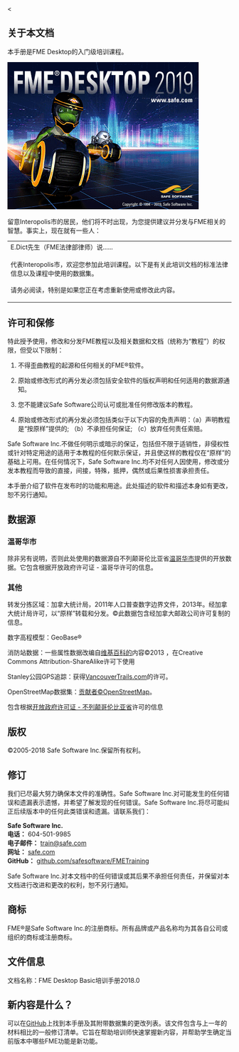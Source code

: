 <  <div id="readme" class="readme blob instapaper_body">
    <article class="markdown-body entry-content" itemprop="text"><h1><a id="user-content-about-this-document" class="anchor" aria-hidden="true" href="https://github.com/safesoftware/FMETraining/blob/Desktop-Basic-2018/DesktopBasic0Introduction/0.00.CourseIntroduction.md#about-this-document"></a><font style="vertical-align: inherit;"><font style="vertical-align: inherit;">关于本文档</font></font></h1>
<p><font style="vertical-align: inherit;"><font style="vertical-align: inherit;">本手册是FME Desktop的入门级培训课程。</font></font></p>
<p><a target="_blank" href="https://github.com/safesoftware/FMETraining/blob/Desktop-Basic-2018/DesktopBasic0Introduction/Images/Img0.0.FMEAboutScreen.png"><img src="./Images/Img0.0.FMEAboutScreen.png" alt="" style="max-width:100%;"></a></p>
<p><font style="vertical-align: inherit;"><font style="vertical-align: inherit;">留意Interopolis市的居民，他们将不时出现，为您提供建议并分发与FME相关的智慧。</font><font style="vertical-align: inherit;">事实上，现在就有一些人：</font></font></p>

<table>
<tbody><tr>
<td>
<i></i><font style="vertical-align: inherit;"><font style="vertical-align: inherit;">
E.Dict先生（FME法律部律师）说......
</font></font></td>
</tr>
<tr>
<td><font style="vertical-align: inherit;"><font style="vertical-align: inherit;">

代表Interopolis市，欢迎您参加此培训课程。</font><font style="vertical-align: inherit;">以下是有关此培训文档的标准法律信息以及课程中使用的数据集。
</font></font><br><br><font style="vertical-align: inherit;"><font style="vertical-align: inherit;">请务必阅读，特别是如果您正在考虑重新使用或修改此内容。

</font></font></td>
</tr>
</tbody></table>
<h2><a id="user-content-licensing-and-warranty" class="anchor" aria-hidden="true" href="https://github.com/safesoftware/FMETraining/blob/Desktop-Basic-2018/DesktopBasic0Introduction/0.00.CourseIntroduction.md#licensing-and-warranty"></a><font style="vertical-align: inherit;"><font style="vertical-align: inherit;">许可和保修</font></font></h2>
<p><font style="vertical-align: inherit;"><font style="vertical-align: inherit;">特此授予使用，修改和分发FME教程以及相关数据和文档（统称为“教程”）的权限，但受以下限制：</font></font></p>
<ol>
<li>
<p><font style="vertical-align: inherit;"><font style="vertical-align: inherit;">不得歪曲教程的起源和任何相关的FME®软件。</font></font></p>
</li>
<li>
<p><font style="vertical-align: inherit;"><font style="vertical-align: inherit;">原始或修改形式的再分发必须包括安全软件的版权声明和任何适用的数据源通知。</font></font></p>
</li>
<li>
<p><font style="vertical-align: inherit;"><font style="vertical-align: inherit;">您不能建议Safe Software公司认可或批准任何修改版本的教程。</font></font></p>
</li>
<li>
<p><font style="vertical-align: inherit;"><font style="vertical-align: inherit;">原始或修改形式的再分发必须包括类似于以下内容的免责声明：（a）声明教程是“按原样”提供的; </font><font style="vertical-align: inherit;">（b）不承担任何保证; </font><font style="vertical-align: inherit;">（c）放弃任何责任索赔。</font></font></p>
</li>
</ol>
<p><font style="vertical-align: inherit;"><font style="vertical-align: inherit;">Safe Software Inc.不做任何明示或暗示的保证，包括但不限于适销性，非侵权性或针对特定用途的适用于本教程的任何默示保证，并且使这样的教程仅在“原样”的基础上可用。</font><font style="vertical-align: inherit;">在任何情况下，Safe Software Inc.均不对任何人因使用，修改或分发本教程而导致的直接，间接，特殊，抵押，偶然或后果性损害承担责任。</font></font></p>
<p><font style="vertical-align: inherit;"><font style="vertical-align: inherit;">本手册介绍了软件在发布时的功能和用途。</font><font style="vertical-align: inherit;">此处描述的软件和描述本身如有更改，恕不另行通知。</font></font></p>
<h2><a id="user-content-data-sources" class="anchor" aria-hidden="true" href="https://github.com/safesoftware/FMETraining/blob/Desktop-Basic-2018/DesktopBasic0Introduction/0.00.CourseIntroduction.md#data-sources"></a><font style="vertical-align: inherit;"><font style="vertical-align: inherit;">数据源</font></font></h2>
<h3><a id="user-content-city-of-vancouver" class="anchor" aria-hidden="true" href="https://github.com/safesoftware/FMETraining/blob/Desktop-Basic-2018/DesktopBasic0Introduction/0.00.CourseIntroduction.md#city-of-vancouver"></a><font style="vertical-align: inherit;"><font style="vertical-align: inherit;">温哥华市</font></font></h3>
<p><font style="vertical-align: inherit;"><font style="vertical-align: inherit;">除非另有说明，否则此处使用的数据源自</font><font style="vertical-align: inherit;">不列颠哥伦比亚省</font></font><a href="http://data.vancouver.ca/" title="温哥华市，开放数据" rel="nofollow"><font style="vertical-align: inherit;"><font style="vertical-align: inherit;">温哥华市</font></font></a><font style="vertical-align: inherit;"><font style="vertical-align: inherit;">提供的开放数据</font><font style="vertical-align: inherit;">。</font><font style="vertical-align: inherit;">它包含根据开放政府许可证 - 温哥华许可的信息。</font></font></p>
<h3><a id="user-content-others" class="anchor" aria-hidden="true" href="https://github.com/safesoftware/FMETraining/blob/Desktop-Basic-2018/DesktopBasic0Introduction/0.00.CourseIntroduction.md#others"></a><font style="vertical-align: inherit;"><font style="vertical-align: inherit;">其他</font></font></h3>
<p><font style="vertical-align: inherit;"><font style="vertical-align: inherit;">转发分拣区域：加拿大统计局，2011年人口普查数字边界文件，2013年。经加拿大统计局许可，以“原样”转载和分发。</font><font style="vertical-align: inherit;">©此数据包含经加拿大邮政公司许可复制的信息。</font></font></p>
<p><font style="vertical-align: inherit;"><font style="vertical-align: inherit;">数字高程模型：GeoBase®</font></font></p>
<p><font style="vertical-align: inherit;"><font style="vertical-align: inherit;">消防站数据：一些属性数据改编自</font></font><a href="https://en.wikipedia.org/wiki/Vancouver_Fire_and_Rescue_Services" rel="nofollow"><font style="vertical-align: inherit;"><font style="vertical-align: inherit;">维基百科的</font></font></a><font style="vertical-align: inherit;"><font style="vertical-align: inherit;">内容©2013 </font><font style="vertical-align: inherit;">，在Creative Commons Attribution-ShareAlike许可下使用</font></font></p>
<p><font style="vertical-align: inherit;"><font style="vertical-align: inherit;">Stanley公园GPS追踪：获得</font></font><a href="http://www.vancouvertrails.com/trails/stanley-park/" rel="nofollow"><font style="vertical-align: inherit;"><font style="vertical-align: inherit;">VancouverTrails.com</font></font></a><font style="vertical-align: inherit;"><font style="vertical-align: inherit;">的许可</font><font style="vertical-align: inherit;">。</font></font></p>
<p><font style="vertical-align: inherit;"><font style="vertical-align: inherit;">OpenStreetMap数据集：</font></font><a href="https://www.openstreetmap.org/copyright" rel="nofollow"><font style="vertical-align: inherit;"><font style="vertical-align: inherit;">贡献者©OpenStreetMap</font></font></a><font style="vertical-align: inherit;"><font style="vertical-align: inherit;">。</font></font></p>
<p><font style="vertical-align: inherit;"><font style="vertical-align: inherit;">包含根据</font><a href="https://www2.gov.bc.ca/gov/content/data/open-data/open-government-license-bc" rel="nofollow"><font style="vertical-align: inherit;">开放政府许可证 - 不列颠哥伦比亚省</font></a><font style="vertical-align: inherit;">许可的信息</font></font><a href="https://www2.gov.bc.ca/gov/content/data/open-data/open-government-license-bc" rel="nofollow"><font style="vertical-align: inherit;"></font></a></p>
<h2><a id="user-content-copyright" class="anchor" aria-hidden="true" href="https://github.com/safesoftware/FMETraining/blob/Desktop-Basic-2018/DesktopBasic0Introduction/0.00.CourseIntroduction.md#copyright"></a><font style="vertical-align: inherit;"><font style="vertical-align: inherit;">版权</font></font></h2>
<p><font style="vertical-align: inherit;"><font style="vertical-align: inherit;">©2005-2018 Safe Software Inc.保留所有权利。</font></font></p>
<h2><a id="user-content-revisions" class="anchor" aria-hidden="true" href="https://github.com/safesoftware/FMETraining/blob/Desktop-Basic-2018/DesktopBasic0Introduction/0.00.CourseIntroduction.md#revisions"></a><font style="vertical-align: inherit;"><font style="vertical-align: inherit;">修订</font></font></h2>
<p><font style="vertical-align: inherit;"><font style="vertical-align: inherit;">我们已尽最大努力确保本文件的准确性。</font><font style="vertical-align: inherit;">Safe Software Inc.对可能发生的任何错误和遗漏表示遗憾，并希望了解发现的任何错误。</font><font style="vertical-align: inherit;">Safe Software Inc.将尽可能纠正后续版本中的任何此类错误和遗漏。</font><font style="vertical-align: inherit;">请联系我们：</font></font></p>
<p><strong><font style="vertical-align: inherit;"><font style="vertical-align: inherit;">Safe Software Inc. </font></font></strong><br>
<strong><font style="vertical-align: inherit;"><font style="vertical-align: inherit;">电话：</font></font></strong><font style="vertical-align: inherit;"><font style="vertical-align: inherit;"> 604-501-9985 </font></font><br>
<strong><font style="vertical-align: inherit;"><font style="vertical-align: inherit;">电子邮件：</font></font></strong> <a href="mailto:train@safe.com"><font style="vertical-align: inherit;"><font style="vertical-align: inherit;">train@safe.com </font></font></a><br>
<strong><font style="vertical-align: inherit;"><font style="vertical-align: inherit;">网址：</font></font></strong>   <a href="http://www.safe.com/" rel="nofollow"><font style="vertical-align: inherit;"><font style="vertical-align: inherit;">safe.com </font></font></a><br>
<strong><font style="vertical-align: inherit;"><font style="vertical-align: inherit;">GitHub：</font></font></strong>   <a href="https://github.com/safesoftware/FMETraining"><font style="vertical-align: inherit;"><font style="vertical-align: inherit;">github.com/safesoftware/FMETraining</font></font></a><br></p>
<p><font style="vertical-align: inherit;"><font style="vertical-align: inherit;">Safe Software Inc.对本文档中的任何错误或其后果不承担任何责任，并保留对本文档进行改进和更改的权利，恕不另行通知。</font></font></p>
<h2><a id="user-content-trademarks" class="anchor" aria-hidden="true" href="https://github.com/safesoftware/FMETraining/blob/Desktop-Basic-2018/DesktopBasic0Introduction/0.00.CourseIntroduction.md#trademarks"></a><font style="vertical-align: inherit;"><font style="vertical-align: inherit;">商标</font></font></h2>
<p><font style="vertical-align: inherit;"><font style="vertical-align: inherit;">FME®是Safe Software Inc.的注册商标。所有品牌或产品名称均为其各自公司或组织的商标或注册商标。</font></font></p>
<h2><a id="user-content-document-information" class="anchor" aria-hidden="true" href="https://github.com/safesoftware/FMETraining/blob/Desktop-Basic-2018/DesktopBasic0Introduction/0.00.CourseIntroduction.md#document-information"></svg></a><font style="vertical-align: inherit;"><font style="vertical-align: inherit;">文件信息</font></font></h2>
<p><font style="vertical-align: inherit;"><font style="vertical-align: inherit;">文档名称：FME Desktop Basic培训手册2018.0</font></font></p>
<h2><a id="user-content-whats-new" class="anchor" aria-hidden="true" href="https://github.com/safesoftware/FMETraining/blob/Desktop-Basic-2018/DesktopBasic0Introduction/0.00.CourseIntroduction.md#whats-new"></a><font style="vertical-align: inherit;"><font style="vertical-align: inherit;">新内容是什么？</font></font></h2>
<p><font style="vertical-align: inherit;"><font style="vertical-align: inherit;">可以在</font></font><a href="https://github.com/safesoftware/FMETraining/blob/Desktop-Basic-2018/WhatsNew.md"><font style="vertical-align: inherit;"><font style="vertical-align: inherit;">GitHub</font></font></a><font style="vertical-align: inherit;"><font style="vertical-align: inherit;">上找到本手册及其附带数据集的更改列表</font><font style="vertical-align: inherit;">。</font><font style="vertical-align: inherit;">该文件包含与上一年的材料相比的一般修订清单。</font><font style="vertical-align: inherit;">它旨在帮助培训师快速掌握新内容，并帮助学生确定当前版本中哪些FME功能是新功能。</font></font></p>
</article>
  </div>
